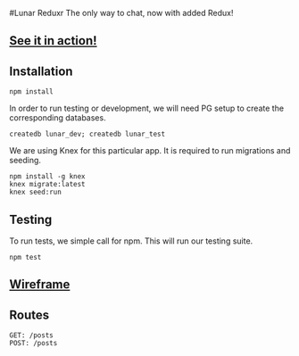 #Lunar Reduxr
The only way to chat, now with added Redux!

## [See it in action!](https://lunar-talkr.herokuapp.com/)

## Installation

```
npm install
```

In order to run testing or development, we will need PG setup to create the
corresponding databases.

```
createdb lunar_dev; createdb lunar_test
```

We are using Knex for this particular app. It is required to run migrations and seeding.

```
npm install -g knex
knex migrate:latest
knex seed:run
```

## Testing

To run tests, we simple call for npm. This will run our testing suite.
```
npm test
```

## [Wireframe](https://wireframe.cc/TBmVSI)

## Routes

```
GET: /posts
POST: /posts
```
